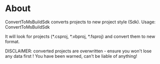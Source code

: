 # About
ConvertToMsBuildSdk converts projects to new project style (Sdk).
Usage:
  ConvertToMsBuildSdk <folder>

It will look for projects (*.csproj, *.vbproj, *.fsproj) and convert them to new format.

DISCLAIMER: converted projects are overwritten - ensure you won't lose any data first ! 
You have been warned, can't be liable of anything!
